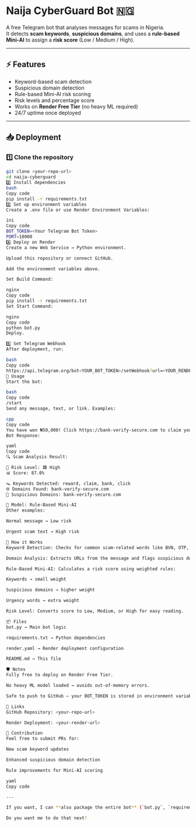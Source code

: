 # Naija CyberGuard Bot 🇳🇬

A free Telegram bot that analyses messages for scams in Nigeria.  
It detects **scam keywords**, **suspicious domains**, and uses a **rule-based Mini-AI** to assign a **risk score** (Low / Medium / High).

---

## ⚡ Features

- Keyword-based scam detection  
- Suspicious domain detection  
- Rule-based Mini-AI risk scoring  
- Risk levels and percentage score  
- Works on **Render Free Tier** (no heavy ML required)  
- 24/7 uptime once deployed  

---

## 📥 Deployment

### 1️⃣ Clone the repository
```bash
git clone <your-repo-url>
cd naija-cyberguard
2️⃣ Install dependencies
bash
Copy code
pip install -r requirements.txt
3️⃣ Set up environment variables
Create a .env file or use Render Environment Variables:

ini
Copy code
BOT_TOKEN=<Your Telegram Bot Token>
PORT=10000
4️⃣ Deploy on Render
Create a new Web Service → Python environment.

Upload this repository or connect GitHub.

Add the environment variables above.

Set Build Command:

nginx
Copy code
pip install -r requirements.txt
Set Start Command:

nginx
Copy code
python bot.py
Deploy.

5️⃣ Set Telegram Webhook
After deployment, run:

bash
Copy code
https://api.telegram.org/bot<YOUR_BOT_TOKEN>/setWebhook?url=<YOUR_RENDER_URL>/webhook
💬 Usage
Start the bot:

bash
Copy code
/start
Send any message, text, or link. Examples:

cpp
Copy code
You have won ₦50,000! Click https://bank-verify-secure.com to claim your reward immediately.
Bot Response:

yaml
Copy code
🔍 Scam Analysis Result:

🧠 Risk Level: 🟥 High
📊 Score: 87.0%

🪤 Keywords Detected: reward, claim, bank, click
🌐 Domains Found: bank-verify-secure.com
🚨 Suspicious Domains: bank-verify-secure.com

🤖 Model: Rule-Based Mini-AI
Other examples:

Normal message → Low risk

Urgent scam text → High risk

🔧 How it Works
Keyword Detection: Checks for common scam-related words like BVN, OTP, verify, reward.

Domain Analysis: Extracts URLs from the message and flags suspicious domains.

Rule-Based Mini-AI: Calculates a risk score using weighted rules:

Keywords → small weight

Suspicious domains → higher weight

Urgency words → extra weight

Risk Level: Converts score to Low, Medium, or High for easy reading.

📦 Files
bot.py → Main bot logic

requirements.txt → Python dependencies

render.yaml → Render deployment configuration

README.md → This file

🛡 Notes
Fully free to deploy on Render Free Tier.

No heavy ML model loaded → avoids out-of-memory errors.

Safe to push to GitHub — your BOT_TOKEN is stored in environment variables, not in the code.

🔗 Links
GitHub Repository: <your-repo-url>

Render Deployment: <your-render-url>

👏 Contribution
Feel free to submit PRs for:

New scam keyword updates

Enhanced suspicious domain detection

Rule improvements for Mini-AI scoring

yaml
Copy code

---

If you want, I can **also package the entire bot** (`bot.py`, `requirements.txt`, `render.yaml`, and this README) **into a single ZIP** ready to upload to Render directly — no editing needed.  

Do you want me to do that next?
